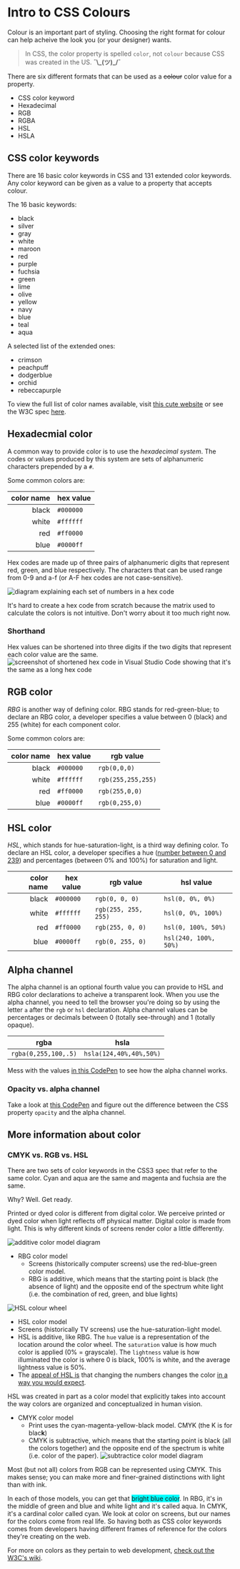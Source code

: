 <!-- Student takeaway: -->
<!--Student will be able to:
- Name the three standard color formats
- Identify which of the three standard color formats accept alpha values
- Use a alpha channel color to make a heading's background partially see-through
 -->
# Intro to CSS Colours

Colour is an important part of styling. Choosing the right format for colour can help acheive the look you (or your designer) wants.

> In CSS, the color property is spelled `color`, not `colour` because CSS was created in the US. **¯\\\_(ツ)_/¯**

There are six different formats that can be used as a ~~colour~~ color value for a property.
* CSS color keyword
* Hexadecimal
* RGB
* RGBA
* HSL
* HSLA

## CSS color keywords 
There are 16 basic color keywords in CSS and 131 extended color keywords. Any color keyword can be given as a value to a property that accepts colour.

The 16 basic keywords:
* black
* silver
* gray
* white
* maroon
* red
* purple
* fuchsia
* green
* lime
* olive
* yellow
* navy
* blue
* teal
* aqua

A selected list of the extended ones:
* crimson
* peachpuff
* dodgerblue
* orchid
* rebeccapurple

To view the full list of color names available, visit [this cute website](http://colours.neilorangepeel.com/) or see the W3C spec [here](https://www.w3.org/TR/css-color-3/#notes).

## Hexadecmial color

A common way to provide color is to use the _hexadecimal system_. The codes or values produced by this system are sets of alphanumeric characters prepended by a `#`.

Some common colors are:

| color name | hex value |
| ---: | --- |
| black | `#000000` |
| white| `#ffffff` |
| red| `#ff0000` |
| blue| `#0000ff` |

Hex codes are made up of three pairs of alphanumeric digits that represent red, green, and blue respectively. The characters that can be used range from 0-9 and a-f (or A-F hex codes are not case-sensitive). 

![diagram explaining each set of numbers in a hex code](https://hychalknotes.s3.amazonaws.com/hex-codes-case-insensitive.png)

It's hard to create a hex code from scratch because the matrix used to calculate the colors is not intuitive. Don't worry about it too much right now.

### Shorthand

Hex values can be shortened into three digits if the two digits that represent each color value are the same.
![screenshot of shortened hex code in Visual Studio Code showing that it's the same as a long hex code](https://hychalknotes.s3.amazonaws.com/hex-codes-shortened.png)

## RGB color
_RBG_ is another way of defining color. RBG stands for red-green-blue; to declare an RBG color, a developer specifies a value between 0 (black) and 255 (white) for each component color.

Some common colors are:

| color name | hex value | rgb value|
| ---: | --- | --- |
| black | `#000000` | `rgb(0,0,0)`|
| white| `#ffffff` | `rgb(255,255,255)`|
| red| `#ff0000` | `rgb(255,0,0)`|
| blue| `#0000ff` |`rgb(0,255,0) `|

## HSL color
_HSL_, which stands for hue-saturation-light, is a third way defining color. To declare an HSL color, a developer specifies a hue ([number between 0 and 239](https://stackoverflow.com/questions/1290190/why-are-max-values-for-saturation-and-hue-are-240-and-239-respectively)) and percentages (between 0% and 100%) for saturation and light.

| color name | hex value | rgb value| hsl value|
| ---: | --- | --- |---|
| black | `#000000` | `rgb(0, 0, 0)`| `hsl(0, 0%, 0%)`|
| white| `#ffffff` | `rgb(255, 255, 255)`| `hsl(0, 0%, 100%)`|
| red| `#ff0000` | `rgb(255, 0, 0)`| `hsl(0, 100%, 50%)`|
| blue| `#0000ff` |`rgb(0, 255, 0)` | `hsl(240, 100%, 50%)`|

## Alpha channel
The alpha channel is an optional fourth value you can provide to HSL and RBG color declarations to acheive a transparent look. When you use the alpha channel, you need to tell the browser you're doing so by using the letter `a` after the `rgb` or `hsl` declaration. Alpha channel values can be percentages or decimals between 0 (totally see-through) and 1 (totally opaque).

|rgba|hsla|
---|---
`rgba(0,255,100,.5)` | `hsla(124,40%,40%,50%)`

Mess with the values [in this CodePen](https://codepen.io/hackeryou/pen/YRyQvR) to see how the alpha channel works.

<!-- <iframe src="https://codepen.io/hackeryou/pen/YRyQvR" height="400" width="600"></iframe> -->

### Opacity vs. alpha channel
Take a look at [this CodePen](https://codepen.io/hackeryou/pen/QJjgNL) and figure out the difference between the CSS property `opacity` and the alpha channel.
<!-- Explain to students that opacity affects all of an element's children -->
<!-- <iframe src="https://codepen.io/hackeryou/pen/QJjgNL" height="400" width="600"></iframe> -->

## More information about color

### CMYK vs. RGB vs. HSL
There are two sets of color keywords in the CSS3 spec that refer to the same color.  Cyan and aqua are the same and magenta and fuchsia are the same.

Why? Well. Get ready.

Printed or dyed color is different from digital color. We perceive printed or dyed color when light reflects off physical matter. Digital color is made from light. This is why different kinds of screens render color a little differently.

![additive color model diagram](http://www.mobiliodevelopment.com/wp-content/uploads/2012/04/RGB-colors.gif)
* RBG color model
	* Screens (historically computer screens) use the red-blue-green color model. 
	* RBG is additive, which means that the starting point is black (the absence of light) and the opposite end of the spectrum white light (i.e. the combination of red, green, and blue lights)

![HSL colour wheel](https://uwdigipub.files.wordpress.com/2014/11/hsl-color-wheel-pagespeed-ce-if6-exzipy.png)

* HSL color model
 * Screens (historically TV screens) use the hue-saturation-light model.
 * HSL is additive, like RBG. The `hue` value is a representation of the location around the color wheel. The `saturation` value is how much color is applied (0% = grayscale). The `lightness` value is how illuminated the color is where 0 is black, 100% is white, and the average lightness value is 50%.
 * The [appeal of HSL is](https://www.w3.org/wiki/CSS3/Color/HSL) that changing the numbers changes the color [in a way you would expect](https://css-tricks.com/examples/HSLaExplorer/). 

HSL was created in part as a color model that explicitly takes into account the way colors are organized and conceptualized in human vision. 

* CMYK color model
	* Print uses the cyan-magenta-yellow-black model. CMYK (the K is for blac**k**)
	* CMYK is subtractive, which means that the starting point is black (all the colors together) and the opposite end of the spectrum is white (i.e. color of the paper).
	![subtractice color model diagram](http://archive.xaraxone.com/webxealot/workbook40/color_01.gif)

Most (but not all) colors from RGB can be represented using CMYK. This makes sense; you can make more and finer-grained distinctions with light than with ink.

In each of those models, you can get that <span style="background-color:cyan;">bright blue color</span>.  In RBG, it's in the middle of green and blue and white light and it's called aqua. In CMYK, it's a cardinal color called cyan. We look at color on screens, but our names for the colors come from real life. So having both as CSS color keywords comes from developers having different frames of reference for the colors they're creating on the web. 

For more on colors as they pertain to web development, [check out the W3C's wiki](https://www.w3.org/wiki/CSS3/Color).




